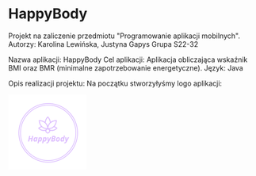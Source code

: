 # HappyBody
Projekt na zaliczenie przedmiotu "Programowanie aplikacji mobilnych".
Autorzy: Karolina Lewińska, Justyna Gapys 
Grupa S22-32

Nazwa aplikacji: HappyBody
Cel aplikacji: Aplikacja obliczająca wskaźnik BMI oraz BMR (minimalne zapotrzebowanie energetyczne).
Język: Java

Opis realizacji projektu:
Na początku stworzyłyśmy logo aplikacji:

![logo](https://github.com/KarolinaLewinska/HappyBody/blob/master/ReadmeIMG/logo.PNG)

